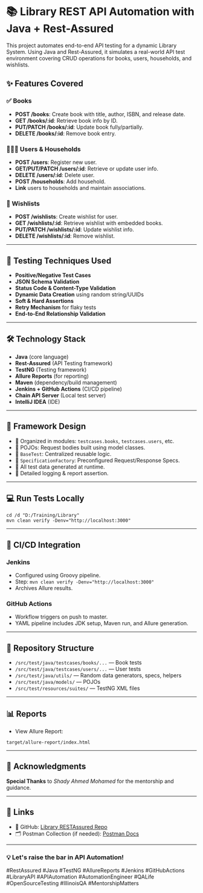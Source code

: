 # 📚 Library REST API Automation with Java + Rest-Assured

This project automates end-to-end API testing for a dynamic Library System. Using Java and Rest-Assured, it simulates a real-world API test environment covering CRUD operations for books, users, households, and wishlists.

## ✨ Features Covered

### ✅ Books
- **POST /books**: Create book with title, author, ISBN, and release date.
- **GET /books/:id**: Retrieve book info by ID.
- **PUT/PATCH /books/:id**: Update book fully/partially.
- **DELETE /books/:id**: Remove book entry.

### 👨‍👩‍👧 Users & Households
- **POST /users**: Register new user.
- **GET/PUT/PATCH /users/:id**: Retrieve or update user info.
- **DELETE /users/:id**: Delete user.
- **POST /households**: Add household.
- **Link** users to households and maintain associations.

### 💖 Wishlists
- **POST /wishlists**: Create wishlist for user.
- **GET /wishlists/:id**: Retrieve wishlist with embedded books.
- **PUT/PATCH /wishlists/:id**: Update wishlist info.
- **DELETE /wishlists/:id**: Remove wishlist.

---

## 🧪 Testing Techniques Used

- **Positive/Negative Test Cases**
- **JSON Schema Validation**
- **Status Code & Content-Type Validation**
- **Dynamic Data Creation** using random string/UUIDs
- **Soft & Hard Assertions**
- **Retry Mechanism** for flaky tests
- **End-to-End Relationship Validation**

---

## 🛠️ Technology Stack

- **Java** (core language)
- **Rest-Assured** (API Testing framework)
- **TestNG** (Testing framework)
- **Allure Reports** (for reporting)
- **Maven** (dependency/build management)
- **Jenkins + GitHub Actions** (CI/CD pipeline)
- **Chain API Server** (Local test server)
- **IntelliJ IDEA** (IDE)

---

## 🔧 Framework Design

- 🔸 Organized in modules: `testcases.books`, `testcases.users`, etc.
- 🔸 POJOs: Request bodies built using model classes.
- 🔸 `BaseTest`: Centralized reusable logic.
- 🔸 `SpecificationFactory`: Preconfigured Request/Response Specs.
- 🔸 All test data generated at runtime.
- 🔸 Detailed logging & report assertion.

---

## 💻 Run Tests Locally

```
cd /d "D:/Training/Library"
mvn clean verify -Denv="http://localhost:3000"
```

---

## 🚀 CI/CD Integration

### Jenkins
- Configured using Groovy pipeline.
- Step: `mvn clean verify -Denv="http://localhost:3000"`
- Archives Allure results.

### GitHub Actions
- Workflow triggers on push to master.
- YAML pipeline includes JDK setup, Maven run, and Allure generation.

---

## 📁 Repository Structure

- `/src/test/java/testcases/books/...` — Book tests
- `/src/test/java/testcases/users/...` — User tests
- `/src/test/java/utils/` — Random data generators, specs, helpers
- `/src/test/java/models/` — POJOs
- `/src/test/resources/suites/` — TestNG XML files

---

## 📊 Reports

- View Allure Report:
```
target/allure-report/index.html
```

---

## 🙌 Acknowledgments

**Special Thanks** to *Shady Ahmed Mohamed* for the mentorship and guidance.

---

## 📌 Links

- 🔗 GitHub: [Library RESTAssured Repo](https://github.com/ToubaSlam/Library_RESTAssured)
- 🗂️ Postman Collection (if needed): [Postman Docs](https://documenter.getpostman.com/view/44829933/2sB2jAa7zy)

---

### 💡 Let's raise the bar in API Automation!

#RestAssured #Java #TestNG #AllureReports #Jenkins #GitHubActions #LibraryAPI #APIAutomation #AutomationEngineer #QALife #OpenSourceTesting #IllinoisQA #MentorshipMatters